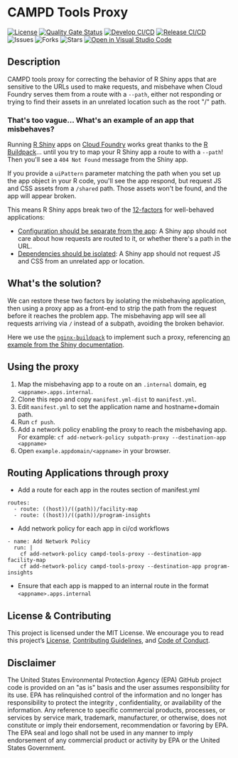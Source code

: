 # CAMPD Tools Proxy

[![License](https://img.shields.io/github/license/US-EPA-CAMD/campd-tools-proxy)](https://github.com/US-EPA-CAMD/campd-tools-proxy/blob/develop/LICENSE)
[![Quality Gate Status](https://sonarcloud.io/api/project_badges/measure?project=US-EPA-CAMD_campd-tools-proxy&metric=alert_status)](https://sonarcloud.io/dashboard?id=US-EPA-CAMD_campd-tools-proxy)
[![Develop CI/CD](https://github.com/US-EPA-CAMD/campd-tools-proxy/workflows/Develop%20Branch%20Workflow/badge.svg)](https://github.com/US-EPA-CAMD/campd-tools-proxy/actions)
[![Release CI/CD](https://github.com/US-EPA-CAMD/campd-tools-proxy/workflows/Release%20Branch%20Workflow/badge.svg)](https://github.com/US-EPA-CAMD/campd-tools-proxy/actions)
![Issues](https://img.shields.io/github/issues/US-EPA-CAMD/campd-tools-proxy)
![Forks](https://img.shields.io/github/forks/US-EPA-CAMD/campd-tools-proxy)
![Stars](https://img.shields.io/github/stars/US-EPA-CAMD/campd-tools-proxy)
[![Open in Visual Studio Code](https://open.vscode.dev/badges/open-in-vscode.svg)](https://open.vscode.dev/US-EPA-CAMD/campd-tools-proxy)

## Description
CAMPD tools proxy for correcting the behavior of R Shiny apps that are sensitive to the URLs used to make requests, and misbehave when Cloud Foundry serves them from a route with a `--path`, either not responding or trying to find their assets in an unrelated location such as the root "/" path.

### That's too vague... What's an example of an app that misbehaves?
Running [R Shiny](https://shiny.rstudio.com/) apps on [Cloud Foundry](https://www.cloudfoundry.org/) works great thanks to the [R Buildpack](https://docs.cloudfoundry.org/buildpacks/r/index.html)... until you try to map your R Shiny app a route to with a `--path`! Then you'll see a `404 Not Found` message from the Shiny app. 

If you provide a `uiPattern` parameter matching the path when you set up the app object in your R code, you'll see the app respond, but request JS and CSS assets from a `/shared` path. Those assets won't be found, and the app will appear broken.

This means R Shiny apps break two of the [12-factors](https://12factor.net/config) for well-behaved applications:

* [Configuration should be separate from the app](https://12factor.net/config): A Shiny app should not care about how requests are routed to it, or whether there's a path in the URL.
* [Dependencies should be isolated](https://12factor.net/dependencies): A Shiny app should not request JS and CSS from an unrelated app or location.

## What's the solution?

We can restore these two factors by isolating the misbehaving application, then using a proxy app as a front-end to strip the path from the request before it reaches the problem app. The misbehaving app will see all requests arriving via `/` instead of a subpath, avoiding the broken behavior. 

Here we use the [`nginx-buildpack`](https://docs.cloudfoundry.org/buildpacks/nginx/index.html) to implement such a proxy, referencing [an example from the Shiny documentation](https://support.rstudio.com/hc/en-us/articles/213733868-Running-Shiny-Server-with-a-Proxy).

## Using the proxy
1. Map the misbehaving app to a route on an `.internal` domain, eg `<appname>.apps.internal`.
1. Clone this repo and copy `manifest.yml-dist` to `manifest.yml`.
1. Edit `manifest.yml` to set the application name and hostname+domain path.
1. Run `cf push`.
1. Add a network policy enabling the proxy to reach the misbehaving app. For example:
  `cf add-network-policy subpath-proxy --destination-app <appname>`
1. Open `example.appdomain/<appname>` in your browser.

## Routing Applications through proxy
- Add a route for each app in the routes section of manifest.yml
```
routes:
  - route: ((host))/((path))/facility-map
  - route: ((host))/((path))/program-insights
```
- Add network policy for each app in ci/cd workflows
```
- name: Add Network Policy
  run: |
    cf add-network-policy campd-tools-proxy --destination-app facility-map
    cf add-network-policy campd-tools-proxy --destination-app program-insights
```
- Ensure that each app is mapped to an internal route in the format `<appname>.apps.internal`

## License & Contributing
This project is licensed under the MIT License. We encourage you to read this project’s [License](LICENSE), [Contributing Guidelines](CONTRIBUTING.md), and [Code of Conduct](CODE-OF-CONDUCT.md).

## Disclaimer
The United States Environmental Protection Agency (EPA) GitHub project code is provided on an "as is" basis and the user assumes responsibility for its use. EPA has relinquished control of the information and no longer has responsibility to protect the integrity , confidentiality, or availability of the information. Any reference to specific commercial products, processes, or services by service mark, trademark, manufacturer, or otherwise, does not constitute or imply their endorsement, recommendation or favoring by EPA. The EPA seal and logo shall not be used in any manner to imply endorsement of any commercial product or activity by EPA or the United States Government.
